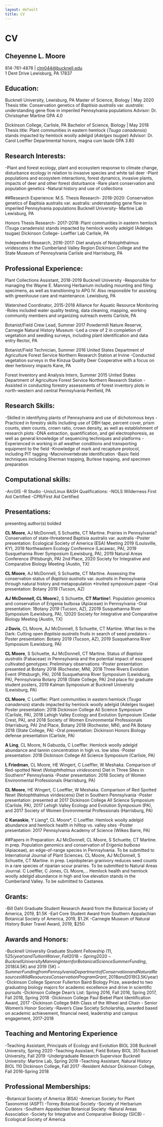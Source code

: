 ```yaml
---
layout: default
title: CV
---
```


# CV

## Cheyenne L. Moore
814-761-4878 | clm044@bucknell.edu  
1 Dent Drive Lewisburg, PA 17837

## Education:
Bucknell University, Lewisburg, PA
Master of Science, Biology  |  May 2020
Thesis title: Conservation genetics of *Baptisia australis* var. *australis*: understanding gene flow in imperiled Pennsylvania populations 
Advisor: Dr. Christopher Martine
GPA 4.0

Dickinson College, Carlisle, PA
Bachelor of Science, Biology  |  May 2018
Thesis title: Plant communities in eastern hemlock (*Tsuga canadensis*) stands impacted by hemlock woolly adelgid (*Adelges tsugae*)
	Advisor: Dr. Carol Loeffler
Departmental honors, magna cum laude
GPA 3.80

## Research Interests:

-Plant and forest ecology, plant and ecosystem response to climate change, disturbance ecology in relation to invasive species and white tail deer
-Plant populations and ecosystem interactions, forest dynamics, invasive plants, impacts of deer and other forest disturbance
-Rare plant conservation and population genetics 
-Natural history and use of collections 

##Research Experience:
M.S. Thesis Research- 2018-2020: Conservation genetics of Baptisia australis var. australis: understanding gene flow in imperiled Pennsylvania populations 
Bucknell University- Martine Lab
Lewisburg, PA

Honors Thesis Research- 2017-2018: Plant communities in eastern hemlock (Tsuga canadensis) stands impacted by hemlock woolly adelgid (Adelges tsugae)
Dickinson College- Loeffler Lab
Carlisle, PA

Independent Research, 2016-2017: Diet analysis of Notophthalmus viridescens in the Cumberland Valley Region
Dickinson College and the State Museum of Pennsylvania
Carlisle and Harrisburg, PA


## Professional Experience:

Plant Collections Assistant, 2018-2019
Bucknell University
-Responsible for managing the Wayne E. Manning Herbarium including mounting and filing specimens, as well as transitioning to APG IV. Also responsible for assisting with greenhouse care and maintenance. 
Lewisburg, PA

Watershed Coordinator, 2015-2018
Alliance for Aquatic Resource Monitoring 
-Roles included water quality testing, data cleaning, mapping, working community members and organizing outreach events 
Carlisle, PA

Botanist/Field Crew Lead, Summer 2017
Powdermill Nature Reserve, Carnegie Natural History Museum
-Led a crew of 2 in completion of vegetation and seedling surveys, including plant identification and data entry
Rector, PA

Botanist/Field Technician, Summer 2016
United States Department of Agriculture Forest Service 
Northern Research Station at Irvine
-Conducted vegetation surveys in the Kinzua Quality Deer Cooperative with a focus on deer herbivory impacts
Kane, PA

Forest Inventory and Analysis Intern, Summer 2015
United States Department of Agriculture Forest Service
Northern Research Station
-Assisted in conducting forestry assessments of forest inventory plots in north-western and central Pennsylvania
Penfield, PA

## Research Skills:

-Skilled in identifying plants of Pennsylvania and use of dichotomous keys
-Practiced in forestry skills including use of DBH tape, percent cover, prism counts, stem counts, crown ratio, crown density, as well as establishment of research plots
-DNA extraction, quantification, and gel electrophoresis, as well as general knowledge of sequencing techniques and platforms
-Experienced in working in all weather conditions and transporting equipment to the field
-Knowledge of mark and recapture protocol, including PIT tagging 
-Macroinvertebrate identification
-Basic field techniques including Sherman trapping, Burlese trapping, and specimen preparation
 
## Computational skills:
-ArcGIS
-R Studio 
-Unix/Linux BASH
Qualifications:
-NOLS Wilderness First Aid Certified
-CPR/First Aid Certified 

## Presentations:
presenting author(s) bolded

**CL Moore**, AJ McDonnell, S Schuette, CT Martine. Prairies in Pennsylvania? Conservation of state-threatened Baptisia australis var. australis 
-Poster presentation: Ecological Society of America (ESA) Meeting 2019 (Louisville, KY), 2019 Northeastern Ecology Conference (Lacawac, PA), 2019 Susquehanna River Symposium (Lewisburg, PA), 2019 Natural Areas Conference (Pittsburgh, PA) 2nd Place, 2020 Society for Integrative and Comparative Biology Meeting (Austin, TX)

**CL Moore**, AJ McDonnell, S Schuette, CT Martine. Assessing the conservation status of *Baptisia australis* var. *australis* in Pennsylvania through natural history and metapopulation *Invited symposium paper 
-Oral presentation: Botany 2019 (Tucson, AZ)

**AJ McDonnell, CL Moore**2, S Schuette, **CT Martine**1. Population genomics and conservation of Erigenia bulbosa (Apiaceae) in Pennsylvania
-Oral presentation: 1Botany 2019 (Tucson, AZ), 22019 Susquehanna River Symposium (Lewisburg, PA), 12020 Society for Integrative and Comparative Biology Meeting (Austin, TX)

**J Davis**, CL Moore, AJ McDonnell, S Schuette, CT Martine. What lies in the Dark: Cutting open *Baptisia australis* fruits in search of seed predators
-Poster presentation: Botany 2019 (Tucson, AZ), 2019 Susquehanna River Symposium (Lewisburg, PA)

**CL Moore**, S Schuette, AJ McDonnell, CT Martine. Status of *Baptisia australis* (Fabaceae) in Pennsylvania and the potential impact of escaped cultivated genotypes: Preliminary observations 
-Poster presentation:  presented at Botany 2018 (Rochester, MN), 2018 Three Rivers Evolution Event (Pittsburgh, PA), 2018 Susquehanna River Symposium (Lewisburg, PA), Pennsylvania Botany 2018 (State College, PA) 2nd place for graduate student posters, 2019 Kalman Symposium at Bucknell University (Lewisburg, PA)

**CL Moore**, C Loeffler.  Plant communities in eastern hemlock (*Tsuga canadensis*) stands impacted by hemlock woolly adelgid (Adelges tsugae) 
Poster presentation:  2018 Dickinson College All Science Symposium (Carlisle, PA), 2018 Lehigh Valley Ecology and Evolution Symposium (Cedar Crest, PA), and 2018 Society of Women Environmental Professionals (Harrisburg, PA) 2nd Place, Botany 2018 (Rochester, MN), and PA Botany 2018 (State College, PA)
-Oral presentation: Dickinson Honors Biology defense presentation (Carlisle, PA)

**A Ling**, CL Moore, N Gabuzda, C Loeffler. Hemlock woolly adelgid abundance and tannin concentration in high vs. low sites 
-Poster presentation: 2018 Dickinson College All Science Symposium (Carlisle, PA)

**L Friedman**, CL Moore, HE Wingert, C Loeffler, W Meshaka. Comparison of Red-spotted Newt (*Notophthalmus viridescens*) Diet in Three Sites in Southern* Pennsylvania 
-Poster presentation: 2018 Society of Women Environmental Professionals (Harrisburg, PA)

**CL Moore**, HE Wingert, C Loeffler, W Meshaka. Comparison of Red Spotted Newt (Notophthalmus viridescens) Diet in Southern Pennsylvania 
-Poster presentation: presented at 2017 Dickinson College All Science Symposium (Carlisle, PA), 2017 Lehigh Valley Ecology and Evolution Symposium (PA), and 2017 Society of Women Environmental Professionals (Harrisburg, PA) 

**C Kanaskie**, Y Liang*, CL Moore*, C Loeffler. Hemlock woolly adelgid abundance and hemlock health in hilltop vs. valley sites
-Poster presentation: 2017 Pennsylvania Academy of Science (Wilkes Barre, PA)

##Papers in Preparation:
AJ McDonnell, CL Moore, S Schuette, CT Martine. in prep. Population genomics and conservation of *Erigenia bulbosa* (Apiaceae), an edge-of-range species in Pennsylvania. To be submitted to International Journal of Plant Sciences.
CL Moore, AJ McDonnell, S Schuette, CT Martine. in prep. Lepidopteran granivory reduces seed counts in a rare species of riparian scour prairies. To be submitted to Natural Areas Journal.
C Loeffler, C Jones, CL Moore,… Hemlock health and hemlock woolly adelgid abundance in high and low elevation stands in the Cumberland Valley. To be submitted to Castanea.

## Grants:

-Bill Dahl Graduate Student Research Award from the Botanical Society of America, 2019, $1.5K
-Earl Core Student Award from Southern Appalachian Botanical Society of America, 2019, $1.2K
-Carnegie Museum of Natural History Buker Travel Award, 2019, $250

## Awards and Honors:

-Bucknell University Graduate Student Fellowship ($11,525/year) and Tuition Waiver, Fall 2018- Spring 2020
-Bucknell University Manning Intern for Botanical Science Summer Funding, 2018 ($4.5K) and 2019 ($5K)
-Summer Funding from Pennsylvania Department of Conservation and Natural Resources Wild Resources Conservation Program Grant, 2018 and 2019 ($3.5K/year)
-Dickinson College Spencer Fullerton Baird Biology Prize, awarded to two graduating biology majors for academic excellence and drive in scientific pursuits 
-Dickinson College Dean’s List: Spring 2016, Fall 2016, Spring 2017, Fall 2018, Spring 2018
-Dickinson College Paul Biebel Plant Identification Award, 2017
-Dickinson College 94th Class of the Wheel and Chain - Senior Women’s Honor Society 
-Raven’s Claw Society Scholarship, awarded based on academic achievement, financial need, leadership and campus engagement, 2017-2018  

## Teaching and Mentoring Experience
 
-Teaching Assistant, 
Principals of Ecology and Evolution BIOL 208
Bucknell University, Spring 2020
-Teaching Assistant, 
Field Botany BIOL 351
Bucknell University, Fall 2019
-Undergraduate Research Supervisor
Bucknell University: Martine Lab, Spring 2019
-Teaching Assistant, 
Natural History BIOL 110
Dickinson College, Fall 2017
-Resident Advisor
Dickinson College, Fall 2016-Spring 2018
 

## Professional Memberships:
 
-Botanical Society of America (BSA)
-American Society for Plant Taxonomist (ASPT)
-Torrey Botanical Society
-Society of Herbarium Curators
-Southern Appalachian Botanical Society
-Natural Areas Association
-Society for Integrative and Comparative Biology (SICB) 
-Ecological Society of America 
 

